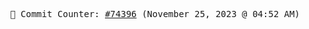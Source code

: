 <p align="center">
    <samp>
        📮 Commit Counter: <a href="https://github.com/Javascript-void0/Javascript-void0/commits/main">#74396</a> (November 25, 2023 @ 04:52 AM)
    </samp>
</p>